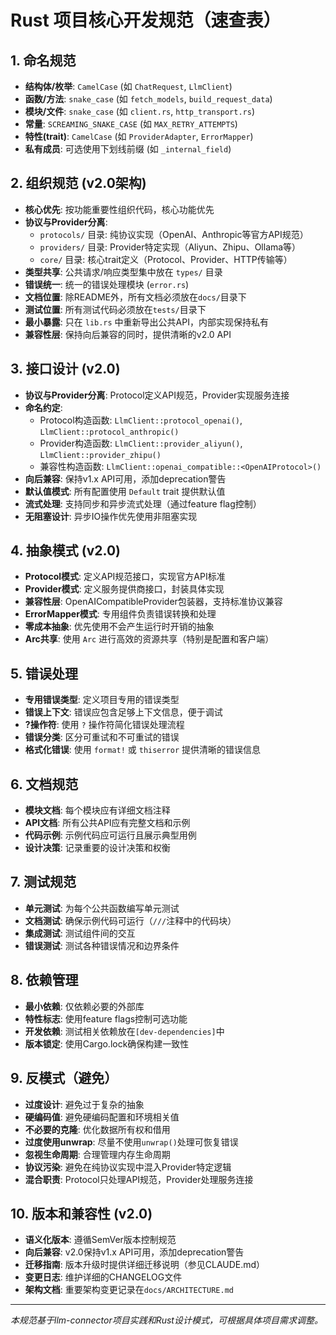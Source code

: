 # Rust 项目核心开发规范（速查表）

## 1. 命名规范

- **结构体/枚举**: `CamelCase` (如 `ChatRequest`, `LlmClient`)
- **函数/方法**: `snake_case` (如 `fetch_models`, `build_request_data`)
- **模块/文件**: `snake_case` (如 `client.rs`, `http_transport.rs`)
- **常量**: `SCREAMING_SNAKE_CASE` (如 `MAX_RETRY_ATTEMPTS`)
- **特性(trait)**: `CamelCase` (如 `ProviderAdapter`, `ErrorMapper`)
- **私有成员**: 可选使用下划线前缀 (如 `_internal_field`)

## 2. 组织规范 (v2.0架构)

- **核心优先**: 按功能重要性组织代码，核心功能优先
- **协议与Provider分离**:
  - `protocols/` 目录: 纯协议实现（OpenAI、Anthropic等官方API规范）
  - `providers/` 目录: Provider特定实现（Aliyun、Zhipu、Ollama等）
  - `core/` 目录: 核心trait定义（Protocol、Provider、HTTP传输等）
- **类型共享**: 公共请求/响应类型集中放在 `types/` 目录
- **错误统一**: 统一的错误处理模块 (`error.rs`)
- **文档位置**: 除README外，所有文档必须放在`docs/`目录下
- **测试位置**: 所有测试代码必须放在`tests/`目录下
- **最小暴露**: 只在 `lib.rs` 中重新导出公共API，内部实现保持私有
- **兼容性层**: 保持向后兼容的同时，提供清晰的v2.0 API

## 3. 接口设计 (v2.0)

- **协议与Provider分离**: Protocol定义API规范，Provider实现服务连接
- **命名约定**:
  - Protocol构造函数: `LlmClient::protocol_openai()`, `LlmClient::protocol_anthropic()`
  - Provider构造函数: `LlmClient::provider_aliyun()`, `LlmClient::provider_zhipu()`
  - 兼容性构造函数: `LlmClient::openai_compatible::<OpenAIProtocol>()`
- **向后兼容**: 保持v1.x API可用，添加deprecation警告
- **默认值模式**: 所有配置使用 `Default` trait 提供默认值
- **流式处理**: 支持同步和异步流式处理（通过feature flag控制）
- **无阻塞设计**: 异步IO操作优先使用非阻塞实现

## 4. 抽象模式 (v2.0)

- **Protocol模式**: 定义API规范接口，实现官方API标准
- **Provider模式**: 定义服务提供商接口，封装具体实现
- **兼容性层**: OpenAICompatibleProvider包装器，支持标准协议兼容
- **ErrorMapper模式**: 专用组件负责错误转换和处理
- **零成本抽象**: 优先使用不会产生运行时开销的抽象
- **Arc共享**: 使用 `Arc` 进行高效的资源共享（特别是配置和客户端）

## 5. 错误处理

- **专用错误类型**: 定义项目专用的错误类型
- **错误上下文**: 错误应包含足够上下文信息，便于调试
- **?操作符**: 使用 `?` 操作符简化错误处理流程
- **错误分类**: 区分可重试和不可重试的错误
- **格式化错误**: 使用 `format!` 或 `thiserror` 提供清晰的错误信息

## 6. 文档规范

- **模块文档**: 每个模块应有详细文档注释
- **API文档**: 所有公共API应有完整文档和示例
- **代码示例**: 示例代码应可运行且展示典型用例
- **设计决策**: 记录重要的设计决策和权衡

## 7. 测试规范

- **单元测试**: 为每个公共函数编写单元测试
- **文档测试**: 确保示例代码可运行（`///`注释中的代码块）
- **集成测试**: 测试组件间的交互
- **错误测试**: 测试各种错误情况和边界条件

## 8. 依赖管理

- **最小依赖**: 仅依赖必要的外部库
- **特性标志**: 使用feature flags控制可选功能
- **开发依赖**: 测试相关依赖放在`[dev-dependencies]`中
- **版本锁定**: 使用Cargo.lock确保构建一致性

## 9. 反模式（避免）

- **过度设计**: 避免过于复杂的抽象
- **硬编码值**: 避免硬编码配置和环境相关值
- **不必要的克隆**: 优化数据所有权和借用
- **过度使用unwrap**: 尽量不使用`unwrap()`处理可恢复错误
- **忽视生命周期**: 合理管理内存生命周期
- **协议污染**: 避免在纯协议实现中混入Provider特定逻辑
- **混合职责**: Protocol只处理API规范，Provider处理服务连接

## 10. 版本和兼容性 (v2.0)

- **语义化版本**: 遵循SemVer版本控制规范
- **向后兼容**: v2.0保持v1.x API可用，添加deprecation警告
- **迁移指南**: 版本升级时提供详细迁移说明（参见CLAUDE.md）
- **变更日志**: 维护详细的CHANGELOG文件
- **架构文档**: 重要架构变更记录在`docs/ARCHITECTURE.md`

---

*本规范基于llm-connector项目实践和Rust设计模式，可根据具体项目需求调整。*